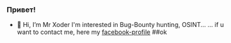 ### Привет!
- 👋 Hi, I’m Mr Xoder
I'm interested in Bug-Bounty hunting, OSINT...
... if u want to contact me, here my [facebook-profile](https://www.facebook.com/profile.php?lst=100084748959056%3A100084748959056%3A1662648222)
##ok  
